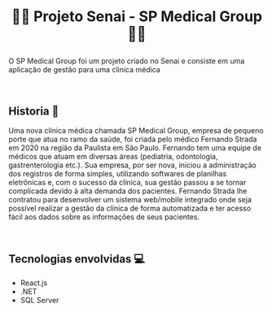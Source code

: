 # <p align="center">👩‍⚕️ Projeto Senai - SP Medical Group 👨‍⚕</p>
O SP Medical Group foi um projeto criado no Senai e consiste em uma aplicação de gestão para uma clinica médica

<br>

## Historia 📖

<p>   Uma nova clínica médica chamada SP Medical Group, empresa de pequeno porte que
atua no ramo da saúde, foi criada pelo médico Fernando Strada em 2020 na região da
Paulista em São Paulo. Fernando tem uma equipe de médicos que atuam em diversas
áreas (pediatria, odontologia, gastrenterologia etc.).
Sua empresa, por ser nova, iniciou a administração dos registros de forma simples,
utilizando softwares de planilhas eletrônicas e, com o sucesso da clínica, sua gestão
passou a se tornar complicada devido à alta demanda dos pacientes.
   Fernando Strada lhe contratou para desenvolver um sistema web/mobile integrado
onde seja possível realizar a gestão da clínica de forma automatizada e ter acesso fácil
aos dados sobre as informações de seus pacientes.</p>
&nbsp;

## Tecnologias envolvidas 💻
- React.js
- .NET
- SQL Server
